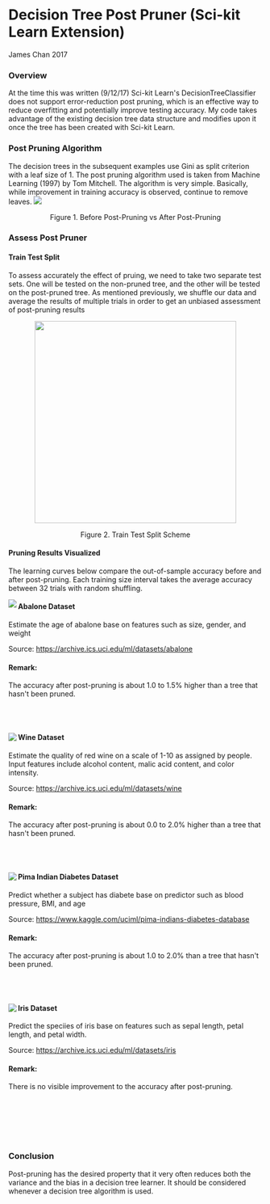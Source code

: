 ﻿# Decision Tree Post Pruner (Sci-kit Learn Extension)
James Chan 2017

### Overview
At the time this was written (9/12/17) Sci-kit Learn's DecisionTreeClassifier does not support error-reduction post pruning, which is an effective way to reduce overfitting and potentially improve testing accuracy. My code takes advantage of the existing decision tree data structure and modifies upon it once the tree has been created with Sci-kit Learn.

### Post Pruning Algorithm
The decision trees in the subsequent examples use Gini as split criterion with a leaf size of 1.  The post pruning algorithm used is taken from Machine Learning (1997) by Tom Mitchell.  The algorithm is very simple. Basically, while improvement in training accuracy is observed, continue to remove leaves.
<img src="https://raw.githubusercontent.com/jameschanx/Decision_Tree_Post_Pruner-Scikit_Extension/master/before_after_prune.png"/>
<p align="center">Figure 1. Before Post-Pruning vs After Post-Pruning</p>

### Assess Post Pruner
#### Train Test Split

To assess accurately the effect of pruing, we need to take two separate test sets.  One will be tested on the non-pruned tree, and the other will be tested on the post-pruned tree. As mentioned previously, we shuffle our data and average the results of multiple trials in order to get an unbiased assessment of post-pruning results 
<p align="center"><img src="https://raw.githubusercontent.com/jameschanx/Decision_Tree_Post_Pruner-Scikit_Extension/master/train_test_split.png" style="height: 400px" /></p>

<p align="center">Figure 2. Train Test Split Scheme</p>

#### Pruning Results Visualized
The learning curves below compare the out-of-sample accuracy before and after post-pruning.  Each training size interval takes the average accuracy between 32 trials with random shuffling. 

<img src="https://raw.githubusercontent.com/jameschanx/Decision_Tree_Post_Pruner-Scikit_Extension/master/abalone.png" align="left"/>

#### Abalone Dataset
Estimate the age of abalone base on features such as size, gender, and weight

Source: https://archive.ics.uci.edu/ml/datasets/abalone
#### Remark:
The accuracy after post-pruning is about 1.0 to 1.5% higher than a tree that hasn't been pruned.
###### &nbsp;
## 

<img src="https://raw.githubusercontent.com/jameschanx/Decision_Tree_Post_Pruner-Scikit_Extension/master/wine.png" align="left"/>

#### Wine Dataset
Estimate the quality of red wine on a scale of 1-10 as assigned by people.  Input features include alcohol content, malic acid content, and color intensity.

Source: https://archive.ics.uci.edu/ml/datasets/wine
#### Remark:
The accuracy after post-pruning is about 0.0 to 2.0% higher than a tree that hasn't been pruned.
###### &nbsp;
## 

<img src="https://raw.githubusercontent.com/jameschanx/Decision_Tree_Post_Pruner-Scikit_Extension/master/diabetes.png" align="left"/>

#### Pima Indian Diabetes Dataset
Predict whether a subject has diabete base on predictor such as blood pressure, BMI, and age

Source: https://www.kaggle.com/uciml/pima-indians-diabetes-database
#### Remark:
The accuracy after post-pruning is about 1.0 to 2.0% than a tree that hasn't been pruned.
###### &nbsp;
## 

<img src="https://raw.githubusercontent.com/jameschanx/Decision_Tree_Post_Pruner-Scikit_Extension/master/iris.png" align="left"/>

#### Iris Dataset
Predict the speciies of iris base on features such as sepal length, petal length, and petal width.

Source: https://archive.ics.uci.edu/ml/datasets/iris
#### Remark:
There is no visible improvement to the accuracy after post-pruning.

###### &nbsp;
###### &nbsp; 
### Conclusion
Post-pruning has the desired property that it very often reduces both the variance and the bias in a decision tree learner.  It should be considered whenever a decision tree algorithm is used.